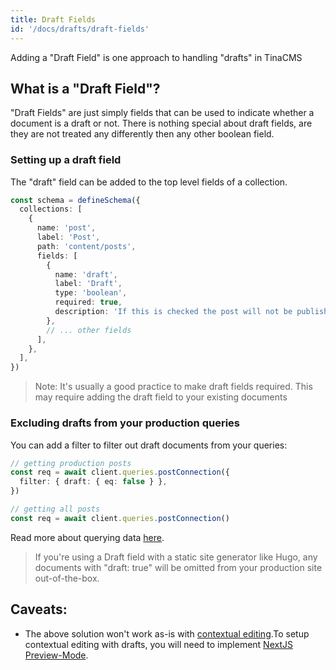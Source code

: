 ```yaml
---
title: Draft Fields
id: '/docs/drafts/draft-fields'
---
```


Adding a "Draft Field" is one approach to handling "drafts" in TinaCMS

## What is a "Draft Field"?

"Draft Fields" are just simply fields that can be used to indicate whether a document is a draft or not. There is nothing special about draft fields, are they are not treated any differently then any other boolean field.

### Setting up a draft field

The "draft" field can be added to the top level fields of a collection.

```ts
const schema = defineSchema({
  collections: [
    {
      name: 'post',
      label: 'Post',
      path: 'content/posts',
      fields: [
        {
          name: 'draft',
          label: 'Draft',
          type: 'boolean',
          required: true,
          description: 'If this is checked the post will not be published',
        },
        // ... other fields
      ],
    },
  ],
})
```

> Note: It's usually a good practice to make draft fields required. This may require adding the draft field to your existing documents

### Excluding drafts from your production queries

You can add a filter to filter out draft documents from your queries:

```ts
// getting production posts
const req = await client.queries.postConnection({
  filter: { draft: { eq: false } },
})

// getting all posts
const req = await client.queries.postConnection()
```

Read more about querying data [here](/docs/data-fetching/overview).

> If you're using a Draft field with a static site generator like Hugo, any documents with "draft: true" will be omitted from your production site out-of-the-box.

## Caveats:

- The above solution won't work as-is with [contextual editing](/docs/contextual-editing/overview).To setup contextual editing with drafts, you will need to implement [NextJS Preview-Mode](/guides/tinacms/contextual-drafts/guide/).
